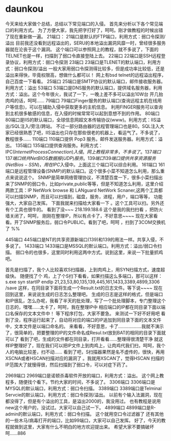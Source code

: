# daunkou

今天来给大家做个总结，总结以下常见端口的入侵。
首先来分析以下各个常见端口的利用方式。
为了方便大家，我先把字打好了，呵呵。刚才做教程的时候出错了现在重新做一遍。
21端口：
21端口是默认的FTP端口，利用方式：弱口令探测/溢出
目前我还没看到远程溢出的，SERU的本地溢出漏洞风靡一时，曾经很多服务器就在沦丧于这个漏洞。
这个端口可以参照网上的教程，就不多说了，下面的TELNET也是一样，扫描到了弱口令直接登陆上去。
22端口
22端口是SSH远程登录协议，利用方式：弱口令探测
23端口
23端口是TLENET的默认端口，利用方式：弱口令探测/溢出
一般大家用弱口令探测得比较多，但是成功率比较低，还是溢出来得快，毕竟权限高，想做什么都可以！
网上有bsd telnet的远程溢出程序，自己百度一下看看。
25端口
25端口是SMTP协议的默认端口，邮件接收服务器。利用方式：溢出
53端口
53端口是DNS服务的默认端口，提供域名服务器，利用方式：溢出。这个今年很火，我试了一下，一晚上差不多可以溢出10W台 开几抬肉鸡的话，呵呵……
79端口
79端口Finger服务的默认端口(查询远程主机在线用户等信息)，可以在辅助入侵中获取更多的主机信息。
利用FINGER服务可以查询到主机很多敏感的信息，在入侵的时候常常可以起到意想不到的作用。
80端口
80端口是IIS的默认端口，全球信息网超文本传输协议(www)。利用方式：IIS溢出/SQL注入/旁注/跨站。
不过一部分路由器的远程管理端口也是80。SQL注入大家已经很熟悉了吧，IIS溢出也只存在那些很老的机器上，看运气了。不多说了，教程很多……
110端口
110端口提供 Pop3 服务。邮件发送服务器。利用方式：溢出。
135端口
135端口提供查询服务。利用方式：IPC$(Internet Process Connection)入侵。
网上教程非常多，不多说了。
137端口
137端口统共NetBIOS 数据报(UDP)服务。
139端口
139端口提供共享资源服务(NetBios-SSN)，用在IPC$入侵中。上面这三个端口可以综合利用。
161端口
161端口是远程管理设备(SNMP)的默认端口。这个很多小菜不知道怎么利用，那么重点来说说这个。
SNMP是简单网络管理协议，不清楚百度一下，很多小菜扫描出来了SNMP的弱口令，比如private,public等等，但是不知道怎么利用，这里介绍两款工具：IP NetWork browse 和 LANguard NetWork Scnaner,这两个工具都可以扫描SNMP，而且可以扫描到，磁盘，服务，进程，用户，端口等等， 功能强大，大家自己发挥。
下面我就来扫描给大家看一下 。这个工具可以扫。另外还有个工具也很牛的。
看到了没~~~ 218.199.188.6 这个是我的我扫扫看 ，把防火墙关闭了，呵呵， 刚刚在整理IP，所以有点卡了，不好意思~~~~
现在大家看看。开了SNMP服务后，弱口令PUBLIC。看到了吧，呵呵 ，扫到了3COM交换机了 %%

445端口
445端口是NT的共享资源新端口(139)和139的用法一样。共享入侵，不多说了。
1433端口
1433端口是MSSQL的默认端口。利用方式：溢出/弱口令扫描。
弱口令的也很多，这里同时利用这两中方式。说到这里，来说一下批量抓鸡吧。

首先是扫描了，我个人比较喜欢S扫描器，上到肉鸡上，用SYN扫描方式，速度超级快。
随便找了个 鸡，上了个S扫下看看，如果扫描这么多端口，那可以这样：
s.exe syn startIP endIp 21,23,53,80,135,139,445,161,1433,3389,4899,3306 /save
这样，在同目录下面将生成一个Result.txt的日志文件。等下说~~~~
现在回到这里，来说说生成的日志怎么整理吧。
生成的日志是这样的格式，但是端口和IP很乱，怎么办呢，我看了半天的批处理，写了一个批处理脚本，专门整理这个日志的，嘿嘿……太卡了，呵呵，我在整理IP中
相应端口的IP都在同目录下面以端口名保存的文本文件中！
等下程序打包，大家不要急。
来测试一下好不好用吧
看到了没，程序运行起来了，自动将对应的端口的IP追加到同目录下面的文本文件中，文本文件是以端口命名的。
来看看，不好意思，卡了………………我就不演示了，很简单的，把要整理的IP的文件命名成Resul.txt放到BAT的相同的目录下面就可以了
看到了吧，生成的文件都在同目录，打开看看……整理得很清楚干净
就这样IP整理好了，现在我们可以把IP文件上到肉鸡上，让肉鸡代我们扫，呵呵，我个人的电脑比较差，扫不动……
看到了吧，S扫描器果然是名不虚传的，很快，再用XSCNA或者HSCAN扫描对应的漏洞了 。我就用XSCAN了，觉得HSCAN 扫描的IP范围大了就慢得很，然后扫描到了弱口令，可以对症下药了。

2969端口
2969端口是诺顿杀毒软件开放的端口，利用方式：溢出。
这个网上教程多，随便找个看下。节约大家的时间，不多说了。
3306端口
3306端口是MYSQL的默认端口，利用方式：弱口令扫描。
3389端口
3389端口是Telminal Servcie的默认端口，利用方式：弱口令探测/溢出。
以前有个输入法漏洞，现在都没得了，但是有个溢出的工具，是溢出2000的，我没用过。
也有教程是说用new这个用户的，没试过。大家可以自己试一下。
4899端口
4899端口是R-admin的默认端口，利用方式：弱口令扫描。
这个就用空口令过滤器了
还有其他的一些木马/病毒打开的端口，比如99端口，大家可以自己发挥。
好了，今天的教程就做到这里，大家有什么不明白的地方欢迎提出来。
希望大家不要搞破坏呵……886
